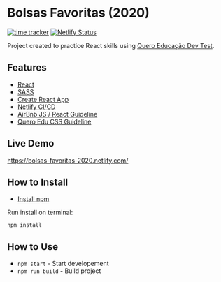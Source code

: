 # Bolsas Favoritas (2020)

[![time tracker](https://wakatime.com/badge/github/marceloglacial/2020-bolsas-favoritas.svg)](https://wakatime.com/badge/github/marceloglacial/2020-bolsas-favoritas) [![Netlify Status](https://api.netlify.com/api/v1/badges/48bd5179-648d-4cb5-bdba-651432cbbe9a/deploy-status)](https://app.netlify.com/sites/bolsas-favoritas-2020/deploys)

Project created to practice React skills using [Quero Educação Dev Test](https://github.com/quero-edu/front-end-test-quero).

## Features

- [React](https://github.com/facebook/create-react-app)
- [SASS](https://github.com/facebook/create-react-app)
- [Create React App](https://github.com/facebook/create-react-app)
- [Netlify CI/CD](https://app.netlify.com/sites/quero-devtest-2020/deploys)
- [AirBnb JS / React Guideline](https://github.com/airbnb/javascript)
- [Quero Edu CSS Guideline](https://github.com/quero-edu/frontend/blob/master/css.md)

## Live Demo

https://bolsas-favoritas-2020.netlify.com/

## How to Install

- [Install npm](https://www.npmjs.com/get-npm)

Run install on terminal:

```terminal
npm install
```

## How to Use

- `npm start` - Start developement
- `npm run build` - Build project
